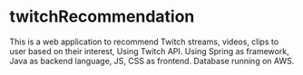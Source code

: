 # twitchRecommendation
This is a web application to recommend Twitch streams, videos, clips to user based on their interest, Using Twitch API.
Using Spring as framework, Java as backend language, JS, CSS as frontend. Database running on AWS.
